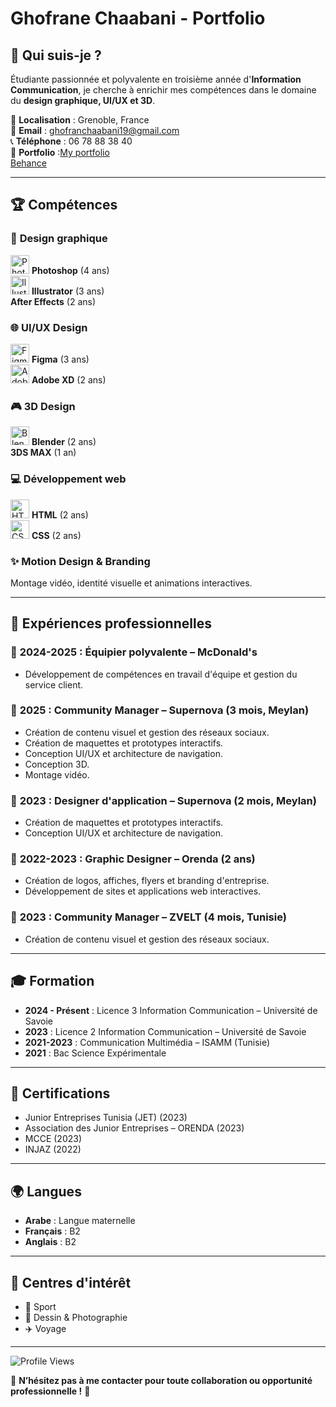 # Ghofrane Chaabani - Portfolio

## 🎨 Qui suis-je ?
Étudiante passionnée et polyvalente en troisième année d'**Information Communication**, je cherche à enrichir mes compétences dans le domaine du **design graphique, UI/UX et 3D**.

📍 **Localisation** : Grenoble, France  
📧 **Email** : ghofranchaabani19@gmail.com  
📞 **Téléphone** : 06 78 88 38 40  
🔗 **Portfolio** :[My portfolio](https://ghofranchaabani.github.io/Portfolio/#)  
[Behance](https://www.behance.net/chaabanghofran#)  

---

## 🏆 Compétences  

### 🎨 **Design graphique**  
<img src="https://upload.wikimedia.org/wikipedia/commons/a/af/Adobe_Photoshop_CC_icon.svg" alt="Photoshop" width="30" height="30"/> **Photoshop** (4 ans)  
<img src="https://upload.wikimedia.org/wikipedia/commons/f/fb/Adobe_Illustrator_CC_icon.svg" alt="Illustrator" width="30" height="30"/> **Illustrator** (3 ans)  
 **After Effects** (2 ans)  

### 🌐 **UI/UX Design**  
<img src="https://upload.wikimedia.org/wikipedia/commons/3/33/Figma-logo.svg" alt="Figma" width="30" height="30"/> **Figma** (3 ans)  
<img src="https://upload.wikimedia.org/wikipedia/commons/c/c2/Adobe_XD_CC_icon.svg" alt="Adobe XD" width="30" height="30"/> **Adobe XD** (2 ans)  

### 🎮 **3D Design**  
<img src="https://upload.wikimedia.org/wikipedia/commons/0/0c/Blender_logo_no_text.svg" alt="Blender" width="30" height="30"/> **Blender** (2 ans)  
**3DS MAX** (1 an)  

### 💻 **Développement web**  
<img src="https://upload.wikimedia.org/wikipedia/commons/6/61/HTML5_logo_and_wordmark.svg" alt="HTML" width="30" height="30"/> **HTML** (2 ans)  
<img src="https://upload.wikimedia.org/wikipedia/commons/d/d5/CSS3_logo_and_wordmark.svg" alt="CSS" width="30" height="30"/> **CSS** (2 ans)  

### ✨ **Motion Design & Branding**  
Montage vidéo, identité visuelle et animations interactives.  

---

## 💼 Expériences professionnelles  

### 🔹 **2024-2025 : Équipier polyvalente – McDonald's**  
- Développement de compétences en travail d'équipe et gestion du service client.  

### 🔹 **2025 : Community Manager – Supernova (3 mois, Meylan)**  
- Création de contenu visuel et gestion des réseaux sociaux.  
- Création de maquettes et prototypes interactifs.  
- Conception UI/UX et architecture de navigation.  
- Conception 3D.  
- Montage vidéo.  

### 🔹 **2023 : Designer d'application – Supernova (2 mois, Meylan)**  
- Création de maquettes et prototypes interactifs.  
- Conception UI/UX et architecture de navigation.  

### 🔹 **2022-2023 : Graphic Designer – Orenda (2 ans)**  
- Création de logos, affiches, flyers et branding d'entreprise.  
- Développement de sites et applications web interactives.  

### 🔹 **2023 : Community Manager – ZVELT (4 mois, Tunisie)**  
- Création de contenu visuel et gestion des réseaux sociaux.  

---

## 🎓 Formation  
- **2024 - Présent** : Licence 3 Information Communication – Université de Savoie  
- **2023** : Licence 2 Information Communication – Université de Savoie  
- **2021-2023** : Communication Multimédia – ISAMM (Tunisie)  
- **2021** : Bac Science Expérimentale  

---

## 🏅 Certifications  
- Junior Entreprises Tunisia (JET) (2023)  
- Association des Junior Entreprises – ORENDA (2023)  
- MCCE (2023)  
- INJAZ (2022)  

---

## 🌍 Langues  
- **Arabe** : Langue maternelle  
- **Français** : B2  
- **Anglais** : B2  

---

## 🎯 Centres d'intérêt  
- 🎾 Sport  
- 🎨 Dessin & Photographie  
- ✈️ Voyage  

---
![Profile Views](https://komarev.com/ghpvc/?username=ghofranchaabani&color=blue)  

📩 **N’hésitez pas à me contacter pour toute collaboration ou opportunité professionnelle !** 🚀
